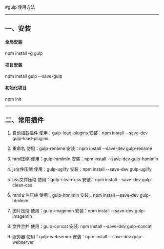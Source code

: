 #gulp 使用方法

------------


## 一、安装
#### 全局安装
   npm install -g gulp
#### 项目安装
   npm install gulp --save-gulp
#### 初始化项目
   npm init

------------
## 二、常用插件
1. 自动加载插件
使用：gulp-load-plugins
安装：npm install --save-dev gulp-load-plugins

2. 重命名
    使用：gulp-rename
    安装：npm install --save-dev gulp-rename

4. html压缩
    使用：gulp-htmlmin
    安装：npm install --save-dev gulp-htmlmin

3. js文件压缩
    使用：gulp-uglify
    安装：npm install --save-dev gulp-uglify

4. css文件压缩
    使用：gulp-clean-css
    安装：npm install --save-dev gulp-clean-css

5. html文件压缩
    使用：gulp-htmlmin
    安装：npm install --save-dev gulp-htmlmin

6. 图片压缩
    使用：gulp-imagemin
    安装：npm install --save-dev gulp-imagemin

7. 文件合并
    使用：gulp-concat
    安装: npm install --save-dev gulp-concat

8. 服务器
    使用：gulp-webserver
    安装：npm install --save-dev gulp-webserver

